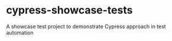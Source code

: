 # cypress-showcase-tests
A showcase test project to demonstrate Cypress approach in test automation
